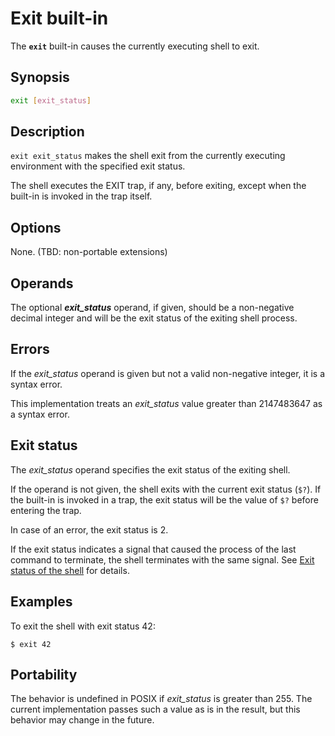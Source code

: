 # Exit built-in

The **`exit`** built-in causes the currently executing shell to exit.

## Synopsis

```sh
exit [exit_status]
```

## Description

`exit exit_status` makes the shell exit from the currently executing
environment with the specified exit status.

The shell executes the EXIT trap, if any, before exiting, except when the
built-in is invoked in the trap itself.

## Options

None. (TBD: non-portable extensions)

## Operands

The optional ***exit_status*** operand, if given, should be a non-negative
decimal integer and will be the exit status of the exiting shell process.

## Errors

If the *exit_status* operand is given but not a valid non-negative integer,
it is a syntax error.

This implementation treats an *exit_status* value greater than 2147483647 as
a syntax error.

## Exit status

The *exit_status* operand specifies the exit status of the exiting shell.

If the operand is not given, the shell exits with the current exit status
(`$?`). If the built-in is invoked in a trap, the exit status will be the
value of `$?` before entering the trap.

In case of an error, the exit status is 2.

If the exit status indicates a signal that caused the process of the last command to terminate, the shell terminates with the same signal. See [Exit status of the shell](../language/commands/exit_status.md#exit-status-of-the-shell) for details.

## Examples

To exit the shell with exit status 42:

<!-- markdownlint-disable MD014 -->
```shell
$ exit 42
```
<!-- markdownlint-enable MD014 -->

## Portability

The behavior is undefined in POSIX if *exit_status* is greater than 255.
The current implementation passes such a value as is in the result, but this
behavior may change in the future.
